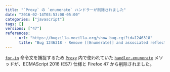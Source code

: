 ```yaml
---
title: "`Proxy` の `enumerate` ハンドラーが削除されました"
date: "2016-02-14T03:53:00-05:00"
categories: ["javascript"]
tags: []
versions: ["47"]
references:
    - url: "https://bugzilla.mozilla.org/show_bug.cgi?id=1246318"
      title: "Bug 1246318 - Remove [[Enumerate]] and associated reflective capabilities"
---
```

[`for-in`](https://developer.mozilla.org/ja/docs/Web/JavaScript/Reference/Statements/for...in) 命令文を捕捉するため [`Proxy`](https://developer.mozilla.org/ja/docs/Web/JavaScript/Reference/Global_Objects/Proxy) 内で使われていた [`handler.enumerate`](https://developer.mozilla.org/ja/docs/Web/JavaScript/Reference/Global_Objects/Proxy/handler/enumerate) メソッドが、ECMAScript 2016 (ES7) 仕様と Firefox 47 から削除されました。

